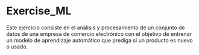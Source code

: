# Exercise_ML
Este ejercicio consiste en el análisis y procesamiento de un conjunto de datos de una empresa de comercio electrónico con el objetivo de entrenar un modelo de aprendizaje automático que prediga si un producto es nuevo o usado. 
